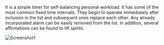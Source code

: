 It is a simple timer for self-balancing personal workload. It has some of the most common fixed time intervals. They begin to operate immediately after inclusion in the list and subsequent ones replace each other. Any already incorporated alarm can be easily removed from the list. In addition, several affirmations can be found to lift spirits.

![Screenshot1](https://github.com/Scathak/TimeChecker/assets/143964320/47814b0b-6079-4e63-9020-c5a31f513bbf)
